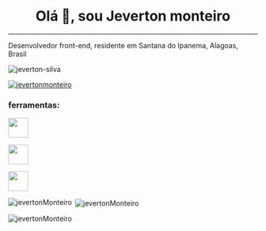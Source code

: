 <h1 align="center">Olá 👋, sou Jeverton monteiro</h1>
<hr>

<p>Desenvolvedor front-end, residente em Santana do Ipanema, Alagoas, Brasil </p>
<p align="left"> <img src="https://komarev.com/ghpvc/?username=JevertonMonteiro&label=Profile%20views&color=0e75b6&style=flat" alt="jeverton-silva" /> </p>

<p align="left"> <a href="https://github.com/ryo-ma/github-profile-trophy"><img src="https://github-profile-trophy.vercel.app/?username=JevertonMonteiro" alt="jevertonmonteiro" /></a> </p>

<h3 align="left">ferramentas:</h3>
<p align="left"> <a href="#" target="_blank" rel="noreferrer"> <img src="https://cdn-icons-png.flaticon.com/512/174/174854.png" width="40" height="40"/> </a>

<p align="left"> <a href="#" target="_blank" rel="noreferrer"> <img src="https://cdn4.iconfinder.com/data/icons/social-media-logos-6/512/121-css3-512.png" width="40" height="40"/> </a>

<p align="left"> <a href="#" target="_blank" rel="noreferrer"> <img src="https://www.pngitem.com/pimgs/m/171-1718042_javascript-logo-png-transparent-png.png" width="40" height="40"/> </a>

<p><img align="left" src="https://github-readme-stats.vercel.app/api/top-langs?username=JevertonMonteiro&show_icons=true&locale=en&layout=compact" alt="jevertonMonteiro" /></p>

<p>&nbsp;<img align="center" src="https://github-readme-stats.vercel.app/api?username=JevertonMonteiro&show_icons=true&locale=en" alt="jevertonMonteiro" /></p>

<p><img align="center" src="https://github-readme-streak-stats.herokuapp.com/?user=JevertonMonteiro&" alt="jevertonMonteiro" /></p>
